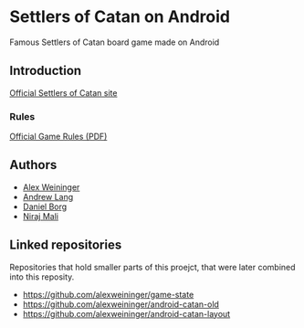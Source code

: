 # Settlers of Catan on Android

Famous Settlers of Catan board game made on Android

## Introduction

[Official Settlers of Catan site](https://www.catan.com/game/catan)

### Rules

[Official Game Rules (PDF)](https://www.catan.com/files/downloads/catan_5th_ed_rules_eng_150303.pdf)

## Authors

- [Alex Weininger](https://github.com/alexweininger)
- [Andrew Lang](https://github.com/AndrewLang98)
- [Daniel Borg](https://github.com/dborg291)
- [Niraj Mali](https://github.com/malin383)

## Linked repositories

Repositories that hold smaller parts of this proejct, that were later combined into this reposity.

- <https://github.com/alexweininger/game-state>
- <https://github.com/alexweininger/android-catan-old>
- <https://github.com/alexweininger/android-catan-layout>
